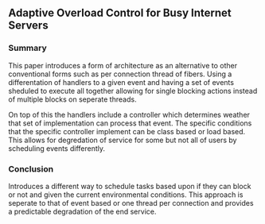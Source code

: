 ## Adaptive Overload Control for Busy Internet Servers
### Summary
This paper introduces a form of architecture as an alternative to other conventional forms such as per 
connection thread of fibers. Using a differentation of handlers to a given event and having a set of events 
sheduled to execute all together allowing for single blocking actions instead of multiple blocks on seperate 
threads.

On top of this the handlers include a controller which determines weather that set of implementation can 
process that event. The specific conditions that the specific controller implement can be class based or 
load based. This allows for degredation of service for some but not all of users by scheduling events 
differently.

### Conclusion
Introduces a different way to schedule tasks based upon if they can block or not and given the current 
environmental conditions. This approach is seperate to that of event based or one thread per connection and 
provides a predictable degradation of the end service.
